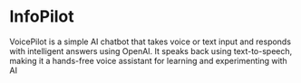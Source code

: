 # InfoPilot
VoicePilot is a simple AI chatbot that takes voice or text input and responds with intelligent answers using OpenAI. It speaks back using text-to-speech, making it a hands-free voice assistant for learning and experimenting with AI
